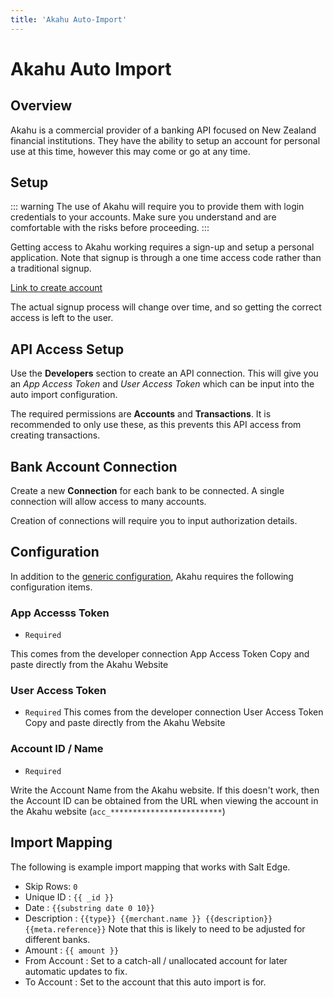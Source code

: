 ```yaml
---
title: 'Akahu Auto-Import'
---
```


# Akahu Auto Import

## Overview

Akahu is a commercial provider of a banking API focused on New Zealand financial institutions. They have the ability to setup an account for personal use at this time, however this may come or go at any time.

## Setup

::: warning
The use of Akahu will require you to provide them with login credentials to your accounts. Make sure you understand and are comfortable with the risks before proceeding.
:::

Getting access to Akahu working requires a sign-up and setup a personal application. Note that signup is through a one time access code rather than a traditional signup.

[Link to create account](https://my.akahu.nz/login)

The actual signup process will change over time, and so getting the correct access is left to the user.

## API Access Setup

Use the **Developers** section to create an API connection. This will give you an _App Access Token_ and _User Access Token_ which can be input into the auto import configuration.

The required permissions are **Accounts** and **Transactions**. It is recommended to only use these, as this prevents this API access from creating transactions.

## Bank Account Connection

Create a new **Connection** for each bank to be connected. A single connection will allow access to many accounts.

Creation of connections will require you to input authorization details.

## Configuration

In addition to the [generic configuration](/advanced/automatic-import.md#common-configuration), Akahu requires the following configuration items.

### App Accesss Token

- `Required`

This comes from the developer connection App Access Token Copy and paste directly from the Akahu Website

### User Access Token

- `Required`
  This comes from the developer connection User Access Token Copy and paste directly from the Akahu Website

### Account ID / Name

- `Required`

Write the Account Name from the Akahu website. If this doesn't work, then the Account ID can be obtained from the URL when viewing the account in the Akahu website (`acc_*************************`)

## Import Mapping

The following is example import mapping that works with Salt Edge.

- Skip Rows: `0`
- Unique ID : <span v-pre>`{{ _id }}`</span>
- Date : <span v-pre>`{{substring date 0 10}}`</span>
- Description : <span v-pre>`{{type}} {{merchant.name }} {{description}}{{meta.reference}}`</span> Note that this is likely to need to be adjusted for different banks.
- Amount : <span v-pre>`{{ amount }}`</span>
- From Account : Set to a catch-all / unallocated account for later automatic updates to fix.
- To Account : Set to the account that this auto import is for.
